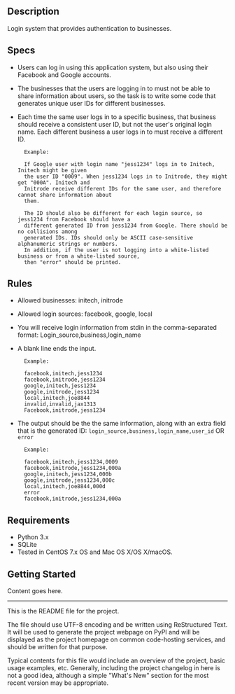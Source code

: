 ## Description

Login system that provides authentication to businesses.

## Specs

- Users can log in using this application system, but also using their Facebook and Google accounts.

- The businesses that the users are logging in to must not be able to share information about
users, so the task is to write some code that generates unique user IDs for different
businesses. 

- Each time the same user logs in to a specific business, that business should
receive a consistent user ID, but not the user's original login name. Each different business a
user logs in to must receive a different ID.

        Example:
        
        If Google user with login name "jess1234" logs in to Initech, Initech might be given
        the user ID "0009". When jess1234 logs in to Initrode, they might get "000A". Initech and
        Initrode receive different IDs for the same user, and therefore cannot share information about
        them.
        
        The ID should also be different for each login source, so jess1234 from Facebook should have a
        different generated ID from jess1234 from Google. There should be no collisions among
        generated IDs. IDs should only be ASCII case-sensitive alphanumeric strings or numbers.
        In addition, if the user is not logging into a white-listed business or from a white-listed source,
        then "error" should be printed.

## Rules

- Allowed businesses: initech, initrode
- Allowed login sources: facebook, google, local
- You will receive login information from stdin in the comma-separated format: Login_source,business,login_name
- A blank line ends the input.

        Example:
                
        facebook,initech,jess1234
        facebook,initrode,jess1234
        google,initech,jess1234
        google,initrode,jess1234
        local,initech,joe8844
        invalid,invalid,jax1313
        Facebook,initrode,jess1234

- The output should be the the same information, along with an extra field that is the generated ID: `login_source,business,login_name,user_id`
OR
`error`

        Example:
        
        facebook,initech,jess1234,0009
        facebook,initrode,jess1234,000a
        google,initech,jess1234,000b
        google,initrode,jess1234,000c
        local,initech,joe8844,000d
        error
        facebook,initrode,jess1234,000a

## Requirements

- Python 3.x
- SQLite
- Tested in CentOS 7.x OS and Mac OS X/OS X/macOS.

## Getting Started

Content goes here.

----

This is the README file for the project.

The file should use UTF-8 encoding and be written using ReStructured Text. It
will be used to generate the project webpage on PyPI and will be displayed as
the project homepage on common code-hosting services, and should be written for
that purpose.

Typical contents for this file would include an overview of the project, basic
usage examples, etc. Generally, including the project changelog in here is not
a good idea, although a simple "What's New" section for the most recent version
may be appropriate.


